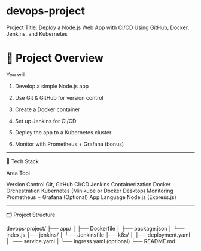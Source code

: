 # devops-project
Project Title: Deploy a Node.js Web App with CI/CD Using GitHub, Docker, Jenkins, and Kubernetes

# 🧱 Project Overview

You will:

1. Develop a simple Node.js app


2. Use Git & GitHub for version control


3. Create a Docker container


4. Set up Jenkins for CI/CD


5. Deploy the app to a Kubernetes cluster


6. Monitor with Prometheus + Grafana (bonus)




---

🔧 Tech Stack

Area Tool

Version Control Git, GitHub
CI/CD Jenkins
Containerization Docker
Orchestration Kubernetes (Minikube or Docker Desktop)
Monitoring Prometheus + Grafana (Optional)
App Language Node.js (Express.js)



---

🗂️ Project Structure

devops-project/
├── app/
│   ├── Dockerfile
│   ├── package.json
│   └── index.js
├── jenkins/
│   └── Jenkinsfile
├── k8s/
│   ├── deployment.yaml
│   ├── service.yaml
│   └── ingress.yaml (optional)
└── README.md
